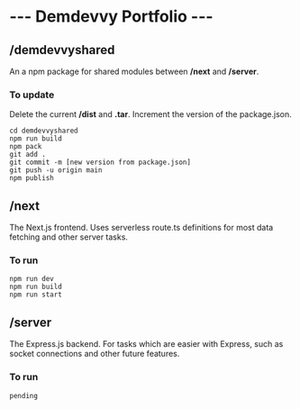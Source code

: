 # --- Demdevvy Portfolio ---

## /demdevvyshared 
An a npm package for shared modules between **/next** and **/server**.

### To update
Delete the current **/dist** and **.tar**.
Increment the version of the package.json.
```
cd demdevvyshared
npm run build
npm pack
git add .
git commit -m [new version from package.json]
git push -u origin main
npm publish
```

## /next
The Next.js frontend.
Uses serverless route.ts definitions for most data fetching and other server tasks.

### To run
```
npm run dev
npm run build
npm run start
```

## /server 
The Express.js backend.
For tasks which are easier with Express, such as socket connections and other future features.

### To run
```
pending
```

